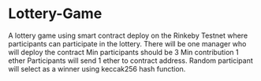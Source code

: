 # Lottery-Game
A lottery game using smart contract deploy on the Rinkeby Testnet where participants can participate in the lottery.
There will be one manager who will deploy the contract 
Min participants should be 3 
Min contribution 1 ether
Participants will send 1 ether to contract address. 
Random participant will select as a winner using keccak256 hash function.
